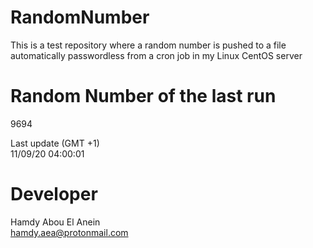 # RandomNumber    
This is a test repository where a random number is pushed to a file automatically passwordless from a cron job in my Linux CentOS server    
# Random Number of the last run   
9694
      
Last update (GMT +1)    
11/09/20 04:00:01
# Developer    
Hamdy Abou El Anein   
hamdy.aea@protonmail.com
